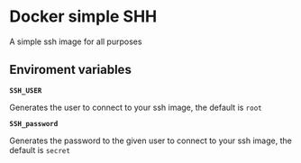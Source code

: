 # Docker simple SHH
 A simple ssh image for all purposes


## Enviroment variables

**`SSH_USER`**

Generates the user to connect to your ssh image, the default is `root`

**`SSH_password`**

Generates the password to the given user to connect to your ssh image, the default is `secret`
